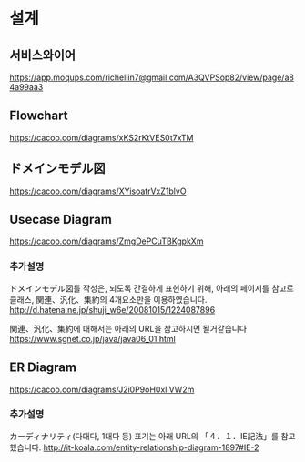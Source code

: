 # 설계
## 서비스와이어
https://app.moqups.com/richellin7@gmail.com/A3QVPSop82/view/page/a84a99aa3

## Flowchart
https://cacoo.com/diagrams/xKS2rKtVES0t7xTM

## ドメインモデル図
https://cacoo.com/diagrams/XYisoatrVxZ1blyO

## Usecase Diagram
https://cacoo.com/diagrams/ZmgDePCuTBKgpkXm

### 추가설명
ドメインモデル図를 작성은, 되도록 간결하게 표현하기 위해, 아래의 페이지를 참고로 클래스, 関連、汎化、集約의 4개요소만을 이용하였습니다.
http://d.hatena.ne.jp/shuji_w6e/20081015/1224087896

関連、汎化、集約에 대해서는 아래의 URL을 참고하시면 될거같습니다
https://www.sgnet.co.jp/java/java06_01.html

## ER Diagram
https://cacoo.com/diagrams/J2i0P9oH0xIiVW2m

### 추가설명
カーディナリティ(다대다, 1대다 등) 표기는 아래 URL의 「４．１．IE記法」를 참고했습니다. 
http://it-koala.com/entity-relationship-diagram-1897#IE-2
